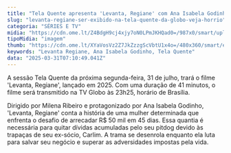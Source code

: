 ```yaml
---
title: "Tela Quente apresenta 'Levanta, Regiane' com Ana Isabela Godinho nesta segunda"
slug: "levanta-regiane-ser-exibido-na-tela-quente-da-globo-veja-horrio"
categoria: "SÉRIES E TV"
midia: "https://cdn.ome.lt/Z4BdgH9cj4xjy7oN0LPmJKHQad0=/987x0/smart/uploads/conteudo/fotos/telaquente_llcLZ0K.jpg"
tipoMidia: "imagem"
thumb: "https://cdn.ome.lt/XYaVosVz2Z7JkZzzgScVbtU1x4o=/480x360/smart/extras/conteudos/telaquente_7MSALwW.jpg"
keywords: "Levanta Regiane, Ana Isabela Godinho, Tela Quente"
data: "2025-03-31T07:10:49.041Z"
---
```


A sessão Tela Quente da próxima segunda-feira, 31 de julho, trará o filme 'Levanta, Regiane', lançado em 2025. Com uma duração de 41 minutos, o filme será transmitido na TV Globo às 23h25, horário de Brasília.

Dirigido por Milena Ribeiro e protagonizado por Ana Isabela Godinho, 'Levanta, Regiane' conta a história de uma mulher determinada que enfrenta o desafio de arrecadar R$ 50 mil em 45 dias. Essa quantia é necessária para quitar dívidas acumuladas pelo seu pitdog devido às trapaças de seu ex-sócio, Carlim. A trama se desenrola enquanto ela luta para salvar seu negócio e superar as adversidades impostas pela vida.